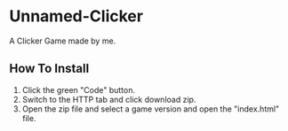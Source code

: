 <h1>Unnamed-Clicker</h1>

<p>A Clicker Game made by me.</p>

<h2>How To Install</h2>
<ol>
  <li>Click the green "Code" button.</li>
  <li>Switch to the HTTP tab and click download zip.</li>
  <li>Open the zip file and select a game version and open the "index.html" file.</li>
</ol>
